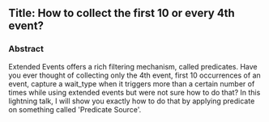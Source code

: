 ## Title: **How to collect the first 10 or every 4th event?**

### Abstract

Extended Events offers a rich filtering mechanism, called predicates. Have you ever thought of collecting only the 4th event, first 10 occurrences of an event, capture a wait_type when it triggers more than a certain number of times while using extended events but were not sure how to do that? In this lightning talk, I will show you exactly how to do that by applying predicate on something called 'Predicate Source'.
